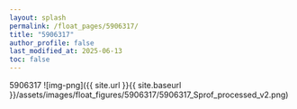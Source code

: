 ```yaml
---
layout: splash
permalink: /float_pages/5906317/
title: "5906317"
author_profile: false
last_modified_at: 2025-06-13
toc: false
---
```

 
5906317
![img-png]({{ site.url }}{{ site.baseurl }}/assets/images/float_figures/5906317/5906317_Sprof_processed_v2.png)